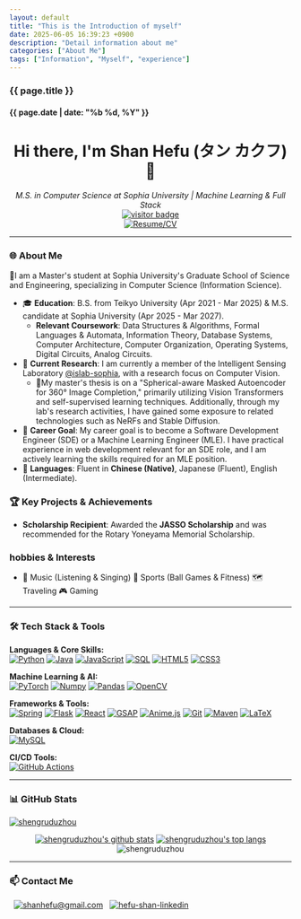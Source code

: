 ```yaml
---
layout: default
title: "This is the Introduction of myself"
date: 2025-06-05 16:39:23 +0900
description: "Detail information about me"
categories: ["About Me"]
tags: ["Information", "Myself", "experience"]
---
```


<style>
    .content a {
        color: #FFD770;
        text-decoration: none;
        font-weight: 500;
        transition: color 0.3s;
    }

    .content a:hover {
        color: #fffb00;
        text-decoration: underline;
    }
</style>

<h3>{{ page.title }}</h3>
<h4>{{ page.date | date: "%b %d, %Y" }}</h4>

<h1 align="center">
  Hi there, I'm Shan Hefu (タン カクフ) 👋
</h1>
<p align="center">
  <em>M.S. in Computer Science at Sophia University | Machine Learning & Full Stack </em>
  <br />
  <a href="https://github.com/shengruduzhou">
    <img src="https://visitor-badge.laobi.icu/badge?page_id=shengruduzhou.shengruduzhou&left_text=Visitors" alt="visitor badge"/>
  </a><br />
  <a href="https://shengruduzhou.github.io/assets/CV.pdf" target="_blank" rel="noopener noreferrer"><img src="https://img.shields.io/badge/Resume-d14836?style=for-the-badge&logo=reactiveresume&logoColor=white" alt="Resume/CV"/></a>
</p>

---
### 🌐 About Me

🧠I am a Master's student at Sophia University's Graduate School of Science and Engineering, specializing in Computer Science (Information Science). 

- 🎓 **Education**: B.S. from Teikyo University (Apr 2021 - Mar 2025) & M.S. candidate at Sophia University (Apr 2025 - Mar 2027).
  - **Relevant Coursework**: Data Structures & Algorithms, Formal Languages & Automata, Information Theory, Database Systems, Computer Architecture, Computer Organization, Operating Systems, Digital Circuits, Analog Circuits.
- 🔭 **Current Research**:  I am currently a member of the Intelligent Sensing Laboratory [@islab-sophia](https://github.com/islab-sophia), with a research focus on Computer Vision.
  - 🌟My master's thesis is on a "Spherical-aware Masked Autoencoder for 360° Image Completion," primarily utilizing Vision Transformers and self-supervised learning techniques. Additionally, through my lab's research activities, I have gained some exposure to related technologies such as NeRFs and Stable Diffusion.
- 🌱 **Career Goal**: My career goal is to become a Software Development Engineer (SDE) or a Machine Learning Engineer (MLE). I have practical experience in web development relevant for an SDE role, and I am actively learning the skills required for an MLE position.
- 💬 **Languages**: Fluent in **Chinese (Native)**, Japanese (Fluent), English (Intermediate).

### 🏆 Key Projects & Achievements
- **Scholarship Recipient**: Awarded the **JASSO Scholarship** and was recommended for the Rotary Yoneyama Memorial Scholarship.

###  hobbies & Interests
- 🎵 Music (Listening & Singing) 🏀 Sports (Ball Games & Fitness) 🗺️ Traveling 🎮 Gaming

---

### 🛠️ Tech Stack & Tools

<p align="left">
  <strong>Languages & Core Skills:</strong><br>
  <a href="https://www.python.org" target="_blank" rel="noreferrer"><img alt="Python" src="https://img.shields.io/badge/Python-3776AB?style=for-the-badge&logo=python&logoColor=white"></a>
  <a href="https://openjdk.java.net/" target="_blank" rel="noreferrer"><img alt="Java" src="https://img.shields.io/badge/Java-ED8B00?style=for-the-badge&logo=openjdk&logoColor=white"></a>
  <a href="https://developer.mozilla.org/en-US/docs/Web/JavaScript" target="_blank" rel="noreferrer"><img alt="JavaScript" src="https://img.shields.io/badge/JavaScript-F7DF1E?style=for-the-badge&logo=javascript&logoColor=black"></a>
  <a href="https://en.wikipedia.org/wiki/SQL" target="_blank" rel="noreferrer"><img alt="SQL" src="https://img.shields.io/badge/SQL-4479A1?style=for-the-badge&logo=mysql&logoColor=white"></a>
  <a href="https://developer.mozilla.org/en-US/docs/Web/Guide/HTML/HTML5" target="_blank" rel="noreferrer"><img alt="HTML5" src="https://img.shields.io/badge/HTML5-E34F26?style=for-the-badge&logo=html5&logoColor=white"></a>
  <a href="https://developer.mozilla.org/en-US/docs/Web/CSS/CSS3" target="_blank" rel="noreferrer"><img alt="CSS3" src="https://img.shields.io/badge/CSS3-1572B6?style=for-the-badge&logo=css3&logoColor=white"></a>
</p>
<p align="left">
  <strong>Machine Learning & AI:</strong><br>
  <a href="https://pytorch.org/" target="_blank" rel="noreferrer"><img alt="PyTorch" src="https://img.shields.io/badge/PyTorch-EE4C2C?style=for-the-badge&logo=pytorch&logoColor=white"></a>
  <a href="https://numpy.org/" target="_blank" rel="noreferrer"><img alt="Numpy" src="https://img.shields.io/badge/Numpy-013243?style=for-the-badge&logo=numpy&logoColor=white"></a>
  <a href="https://pandas.pydata.org/" target="_blank" rel="noreferrer"><img alt="Pandas" src="https://img.shields.io/badge/Pandas-150458?style=for-the-badge&logo=pandas&logoColor=white"></a>
  <a href="https://opencv.org/" target="_blank" rel="noreferrer"><img alt="OpenCV" src="https://img.shields.io/badge/OpenCV-5C3EE8?style=for-the-badge&logo=opencv&logoColor=white"></a>
</p>
<p align="left">
  <strong>Frameworks & Tools:</strong><br>
  <a href="https://spring.io/" target="_blank" rel="noreferrer"><img alt="Spring" src="https://img.shields.io/badge/Spring-6DB33F?style=for-the-badge&logo=spring&logoColor=white"></a>
  <a href="https://flask.palletsprojects.com/" target="_blank" rel="noreferrer"><img alt="Flask" src="https://img.shields.io/badge/Flask-000000?style=for-the-badge&logo=flask&logoColor=white"></a>
  <a href="https://reactjs.org/" target="_blank" rel="noreferrer"><img alt="React" src="https://img.shields.io/badge/React-20232A?style=for-the-badge&logo=react&logoColor=61DAFB"></a>
  <a href="https://greensock.com/gsap/" target="_blank" rel="noreferrer"><img alt="GSAP" src="https://img.shields.io/badge/GSAP-88CE02?style=for-the-badge&logo=greensock&logoColor=white"></a>
  <a href="https://animejs.com/" target="_blank" rel="noreferrer"><img alt="Anime.js" src="https://img.shields.io/badge/Anime.js-FF4B4B?style=for-the-badge&logo=alamy&logoColor=white"></a>
  <a href="https://git-scm.com/" target="_blank" rel="noreferrer"><img alt="Git" src="https://img.shields.io/badge/Git-F05032?style=for-the-badge&logo=git&logoColor=white"></a>
  <a href="https://maven.apache.org/" target="_blank" rel="noreferrer"><img alt="Maven" src="https://img.shields.io/badge/Apache_Maven-C71A36?style=for-the-badge&logo=apachemaven&logoColor=white"></a>
  <a href="https://www.latex-project.org/" target="_blank" rel="noreferrer"><img alt="LaTeX" src="https://img.shields.io/badge/LaTeX-008080?style=for-the-badge&logo=latex&logoColor=white"></a>
</p>
<p align="left">
  <strong>Databases & Cloud:</strong><br>
  <a href="https://www.mysql.com/" target="_blank" rel="noreferrer"><img alt="MySQL" src="https://img.shields.io/badge/MySQL-4479A1?style=for-the-badge&logo=mysql&logoColor=white"></a>
</p>
<p align="left">
  <strong>CI/CD Tools:</strong><br>
  <a href="https://github.com/features/actions" target="_blank" rel="noreferrer"><img alt="GitHub Actions" src="https://img.shields.io/badge/GitHub_Actions-2088FF?style=for-the-badge&logo=githubactions&logoColor=white"></a>
</p>


---

### 📊 GitHub Stats

<p align="left"> <a href="https://github.com/ryo-ma/github-profile-trophy"><img src="https://github-profile-trophy.vercel.app/?username=shengruduzhou" alt="shengruduzhou" /></a> </p>

<p align="center">
  <a href="https://github.com/shengruduzhou" target="_blank" rel="noreferrer">
    <a href="http://shengruduzhou.github.io/" target="blank"><img src="https://github-readme-stats.vercel.app/api?username=shengruduzhou&show_icons=true&locale=en&theme=ambient_gradient&count_private=true" alt="shengruduzhou's github stats"/></a>
    <a href="http://shengruduzhou.github.io/" target="blank"><img src="https://github-readme-stats.vercel.app/api/top-langs/?username=shengruduzhou&layout=compact&locale=en&theme=ambient_gradient" alt="shengruduzhou's top langs"/></a>
  </a>
    <img align="center" src="https://github-readme-streak-stats.herokuapp.com/?user=shengruduzhou&" alt="shengruduzhou" />
</p>

---

### 📫 Contact Me

<p align="left">
    <a href="mailto:shanhefu@gmail.com" target="blank"><img align="center" src="https://img.shields.io/badge/Gmail-D14836?style=for-the-badge&logo=gmail&logoColor=white" alt="shanhefu@gmail.com" /></a>
  <a href="https://linkedin.com/in/hefu-shan-054b24361/" target="blank"><img align="center" src="https://img.shields.io/badge/LinkedIn-0077B5?style=for-the-badge&logo=linkedin&logoColor=white" alt="hefu-shan-linkedin" /></a>
</p>
